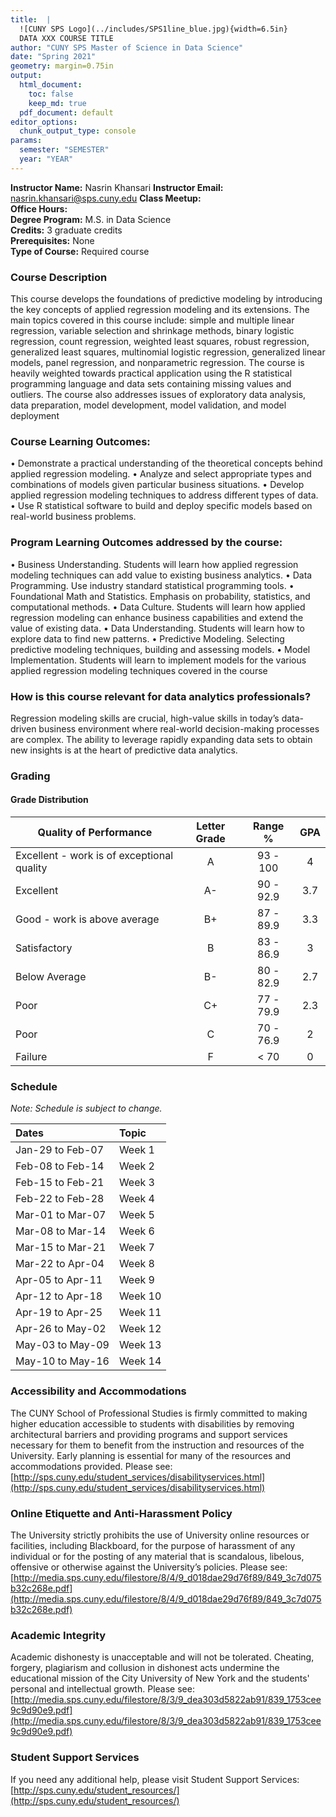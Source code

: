 ```yaml
---
title:  |
  ![CUNY SPS Logo](../includes/SPS1line_blue.jpg){width=6.5in}  
  DATA XXX COURSE TITLE
author: "CUNY SPS Master of Science in Data Science"
date: "Spring 2021"
geometry: margin=0.75in
output:
  html_document:
    toc: false
    keep_md: true
  pdf_document: default
editor_options: 
  chunk_output_type: console
params:
  semester: "SEMESTER"
  year: "YEAR"
---
```




**Instructor Name:**  Nasrin Khansari
**Instructor Email:**  nasrin.khansari@sps.cuny.edu
**Class Meetup:**   
**Office Hours:**   
**Degree Program:** M.S. in Data Science  
**Credits:** 3 graduate credits  
**Prerequisites:** None  
**Type of Course:** Required course  


### Course Description

This course develops the foundations of predictive modeling by introducing the key concepts of applied regression modeling and its extensions. The main topics covered in this course include: simple and multiple linear regression, variable selection and shrinkage methods, binary logistic regression, count regression, weighted least squares, robust regression, generalized least squares, multinomial logistic regression, generalized linear models, panel regression, and nonparametric regression. The course is heavily weighted towards practical application using the R statistical programming language and data sets containing missing values and outliers. The course also addresses issues of exploratory data analysis, data preparation, model development, model validation, and model deployment


### Course Learning Outcomes:

•	Demonstrate a practical understanding of the theoretical concepts behind applied regression modeling.
•	Analyze and select appropriate types and combinations of models given particular business situations.
•	Develop applied regression modeling techniques to address different types of data.
•	Use R statistical software to build and deploy specific models based on real-world business problems.


### Program Learning Outcomes addressed by the course:

•	Business Understanding. Students will learn how applied regression modeling techniques can add value to existing business analytics.
•	Data Programming. Use industry standard statistical programming tools.
•	Foundational Math and Statistics. Emphasis on probability, statistics, and computational methods.
•	Data Culture. Students will learn how applied regression modeling can enhance business capabilities and extend the value of existing data.
•	Data Understanding. Students will learn how to explore data to find new patterns.
•	Predictive Modeling. Selecting predictive modeling techniques, building and assessing models.
•	Model Implementation. Students will learn to implement models for the various applied regression modeling techniques covered in the course


### How is this course relevant for data analytics professionals?

Regression modeling skills are crucial, high-value skills in today’s data-driven business environment where real-world decision-making processes are complex. The ability to leverage rapidly expanding data sets to obtain new insights is at the heart of predictive data analytics. 

### Grading




#### Grade Distribution

Quality of Performance                     | Letter Grade | Range %   | GPA  |
-------------------------------------------|:------------:|:---------:|:----:|
Excellent - work is of exceptional quality |      A       | 93 - 100  |  4   |
Excellent                                  |      A-      | 90 - 92.9 | 3.7  |
Good - work is above average               |      B+      | 87 - 89.9 | 3.3  |
Satisfactory                               |      B       | 83 - 86.9 |  3   |
Below Average                              |      B-      | 80 - 82.9 | 2.7  |
Poor                                       |      C+      | 77 - 79.9 | 2.3  |
Poor                                       |      C       | 70 - 76.9 |  2   |
Failure                                    |      F       |   < 70    |  0   |

### Schedule

*Note: Schedule is subject to change.*

<table class="table table-striped table-hover" style="margin-left: auto; margin-right: auto;">
 <thead>
  <tr>
   <th style="text-align:left;"> Dates </th>
   <th style="text-align:left;"> Topic </th>
  </tr>
 </thead>
<tbody>
  <tr>
   <td style="text-align:left;"> Jan-29 to Feb-07 </td>
   <td style="text-align:left;"> Week 1 </td>
  </tr>
  <tr>
   <td style="text-align:left;"> Feb-08 to Feb-14 </td>
   <td style="text-align:left;"> Week 2 </td>
  </tr>
  <tr>
   <td style="text-align:left;"> Feb-15 to Feb-21 </td>
   <td style="text-align:left;"> Week 3 </td>
  </tr>
  <tr>
   <td style="text-align:left;"> Feb-22 to Feb-28 </td>
   <td style="text-align:left;"> Week 4 </td>
  </tr>
  <tr>
   <td style="text-align:left;"> Mar-01 to Mar-07 </td>
   <td style="text-align:left;"> Week 5 </td>
  </tr>
  <tr>
   <td style="text-align:left;"> Mar-08 to Mar-14 </td>
   <td style="text-align:left;"> Week 6 </td>
  </tr>
  <tr>
   <td style="text-align:left;"> Mar-15 to Mar-21 </td>
   <td style="text-align:left;"> Week 7 </td>
  </tr>
  <tr>
   <td style="text-align:left;"> Mar-22 to Apr-04 </td>
   <td style="text-align:left;"> Week 8 </td>
  </tr>
  <tr>
   <td style="text-align:left;"> Apr-05 to Apr-11 </td>
   <td style="text-align:left;"> Week 9 </td>
  </tr>
  <tr>
   <td style="text-align:left;"> Apr-12 to Apr-18 </td>
   <td style="text-align:left;"> Week 10 </td>
  </tr>
  <tr>
   <td style="text-align:left;"> Apr-19 to Apr-25 </td>
   <td style="text-align:left;"> Week 11 </td>
  </tr>
  <tr>
   <td style="text-align:left;"> Apr-26 to May-02 </td>
   <td style="text-align:left;"> Week 12 </td>
  </tr>
  <tr>
   <td style="text-align:left;"> May-03 to May-09 </td>
   <td style="text-align:left;"> Week 13 </td>
  </tr>
  <tr>
   <td style="text-align:left;"> May-10 to May-16 </td>
   <td style="text-align:left;"> Week 14 </td>
  </tr>
</tbody>
</table>


### Accessibility and Accommodations

The CUNY School of Professional Studies is firmly committed to making higher education accessible to students with disabilities by removing architectural barriers and providing programs and support services necessary for them to benefit from the instruction and resources of the University. Early planning is essential for many of the resources and accommodations provided. Please see: [http://sps.cuny.edu/student_services/disabilityservices.html](http://sps.cuny.edu/student_services/disabilityservices.html)


### Online Etiquette and Anti-Harassment Policy

The University strictly prohibits the use of University online resources or facilities, including Blackboard, for the purpose of harassment of any individual or for the posting of any material that is scandalous, libelous, offensive or otherwise against the University’s policies.  Please see: [http://media.sps.cuny.edu/filestore/8/4/9_d018dae29d76f89/849_3c7d075b32c268e.pdf](http://media.sps.cuny.edu/filestore/8/4/9_d018dae29d76f89/849_3c7d075b32c268e.pdf)


### Academic Integrity

Academic dishonesty is unacceptable and will not be tolerated. Cheating, forgery, plagiarism and collusion in dishonest acts undermine the educational mission of the City University of New York and the students' personal and intellectual growth. Please see: [http://media.sps.cuny.edu/filestore/8/3/9_dea303d5822ab91/839_1753cee9c9d90e9.pdf](http://media.sps.cuny.edu/filestore/8/3/9_dea303d5822ab91/839_1753cee9c9d90e9.pdf)


### Student Support Services

If you need any additional help, please visit Student Support Services:
[http://sps.cuny.edu/student_resources/](http://sps.cuny.edu/student_resources/)

